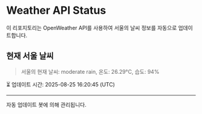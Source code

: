 
# Weather API Status

이 리포지토리는 OpenWeather API를 사용하여 서울의 날씨 정보를 자동으로 업데이트합니다.

## 현재 서울 날씨
> 서울의 현재 날씨: moderate rain, 온도: 26.29°C, 습도: 94%

⏳ 업데이트 시간: 2025-08-25 16:20:45 (UTC)

---
자동 업데이트 봇에 의해 관리됩니다.
